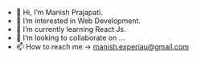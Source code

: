 - 👋 Hi, I’m Manish Prajapati.
- 👀 I’m interested in Web Development.
- 🌱 I’m currently learning React Js.
- 💞️ I’m looking to collaborate on ...
- 📫 How to reach me -> manish.experiau@gmail.com

<!---
manishexperiau/manishexperiau is a ✨ special ✨ repository because its `README.md` (this file) appears on your GitHub profile.
You can click the Preview link to take a look at your changes.
--->
